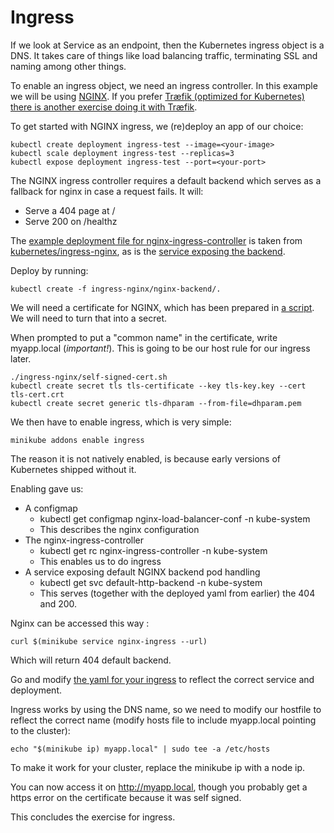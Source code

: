 # Ingress
If we look at Service as an endpoint, then the Kubernetes ingress object is a DNS.
It takes care of things like load balancing traffic, terminating SSL and naming among other things. 

To enable an ingress object, we need an ingress controller. In this example we will be using [NGINX](https://www.nginx.com/). If you prefer [Træfik (optimized for Kubernetes) there is another exercise doing it with Træfik](./03-ingress-traefik.md).

To get started with NGINX ingress, we (re)deploy an app of our choice: 
```shell
kubectl create deployment ingress-test --image=<your-image>
kubectl scale deployment ingress-test --replicas=3
kubectl expose deployment ingress-test --port=<your-port>
```

The NGINX ingress controller requires a default backend which serves as a fallback for nginx in case a request fails. 
It will:
- Serve a 404 page at /
- Serve 200 on /healthz

The [example deployment file for nginx-ingress-controller](ingress-nginx/nginx-backend/nginx-backend.yml) is taken from [kubernetes/ingress-nginx](https://github.com/kubernetes/ingress-nginx), as is the [service exposing the backend](ingress-nginx/nginx-backend/nginx-service.yml).

Deploy by running: 
```shell
kubectl create -f ingress-nginx/nginx-backend/.
```

We will need a certificate for NGINX, which has been prepared in [a script](ingress-nginx/self-signed-cert.sh). We will need to turn that into a secret.

When prompted to put a "common name" in the certificate, write myapp.local (*important!*). This is going to be our host rule for our ingress later.

```shell
./ingress-nginx/self-signed-cert.sh
kubectl create secret tls tls-certificate --key tls-key.key --cert tls-cert.crt
kubectl create secret generic tls-dhparam --from-file=dhparam.pem
```

We then have to enable ingress, which is very simple:
```
minikube addons enable ingress
```
The reason it is not natively enabled, is because early versions of Kubernetes shipped without it. 

Enabling gave us: 
- A configmap 
    * kubectl get configmap nginx-load-balancer-conf -n kube-system
    * This describes the nginx configuration
- The nginx-ingress-controller
    * kubectl get rc nginx-ingress-controller -n kube-system
    * This enables us to do ingress
- A service exposing default NGINX backend pod handling
    * kubectl get svc default-http-backend -n kube-system
    * This serves (together with the deployed yaml from earlier) the 404 and 200. 


Nginx can be accessed this way : 
```shell
curl $(minikube service nginx-ingress --url)
```

Which will return 404 default backend. 

Go and modify [the yaml for your ingress](./ingress-nginx/ingress.yml) to reflect the correct service and deployment. 

Ingress works by using the DNS name, so we need to modify our hostfile to reflect the correct name (modify hosts file to include myapp.local pointing to the cluster): 

```shell
echo "$(minikube ip) myapp.local" | sudo tee -a /etc/hosts
```

To make it work for your cluster, replace the minikube ip with a node ip. 

You can now access it on http://myapp.local, though you probably get a https error on the certificate because it was self signed.

This concludes the exercise for ingress. 

